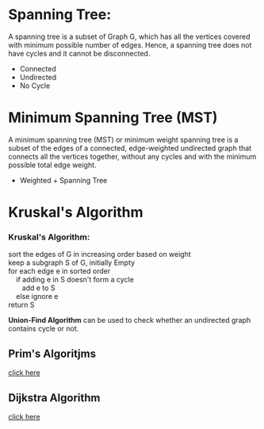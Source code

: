 <h1>Spanning Tree:</h1>
<p>A spanning tree is a subset of Graph G, which has all the vertices covered with minimum possible number of edges.
Hence, a spanning tree does not have cycles and it cannot be disconnected.
<ul>
    <li>Connected</li>
    <li>Undirected</li>
    <li>No Cycle</li>
</ul>
</p>
<h1>Minimum Spanning Tree (MST)</h1>
<p>A minimum spanning tree (MST) or minimum weight spanning tree is a subset of the edges of a connected, edge-weighted undirected graph that connects all the vertices together, without any cycles and with the minimum possible total edge weight.
<ul>
    <li>Weighted + Spanning Tree</li>
</ul>
</p>
<h1>Kruskal's Algorithm</h1>
<h3>Kruskal's Algorithm:</h3>
<p>sort the edges of G in increasing order based on weight<br>
keep a subgraph S of G, initially Empty<br>
for each edge e in sorted order<br>
&nbsp&nbsp&nbsp if adding e in S doesn't form a cycle<br>
&nbsp&nbsp&nbsp&nbsp&nbsp&nbsp add e to S<br>
&nbsp&nbsp&nbsp else ignore e<br>
return S
<br>
<p><b>Union-Find Algorithm</b> can be used to check whether an undirected graph contains cycle or not.</p>
</p>

<h2>Prim's Algoritjms</h2><a href = "https://www.youtube.com/watch?v=ZtZaR7EcI5Y">click here</a>
<h2>Dijkstra Algorithm</h2><a href = "https://www.youtube.com/watch?v=smHnz2RHJBY">click here</a>

